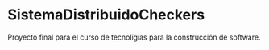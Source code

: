 # SistemaDistribuidoCheckers
Proyecto final para el curso de tecnoligías para la construcción de software.
